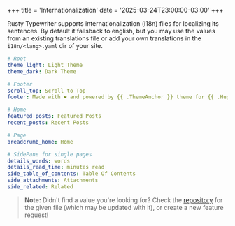 +++
title = 'Internationalization'
date = '2025-03-24T23:00:00-03:00'
+++

Rusty Typewriter supports internationalization (i18n) files for localizing its sentences. By default it fallsback to english, but you may use the values from an existing translations file or add your own translations in the `i18n/<lang>.yaml` dir of your site.

```yaml
# Root
theme_light: Light Theme
theme_dark: Dark Theme

# Footer
scroll_top: Scroll to Top
footer: Made with ❤️ and powered by {{ .ThemeAnchor }} theme for {{ .HugoAnchor }}

# Home
featured_posts: Featured Posts
recent_posts: Recent Posts

# Page
breadcrumb_home: Home

# SidePane for single pages
details_words: words
details_read_time: minutes read
side_table_of_contents: Table Of Contents
side_attachments: Attachments
side_related: Related
```

> **Note:** Didn't find a value you're looking for? Check the [repository](https://github.com/math-queiroz/rusty-typewriter) for the given file (which may be updated with it), or create a new feature request!
